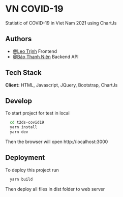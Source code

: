 
# VN COVID-19

Statistic of COVID-19 in Viet Nam 2021 using ChartJs
## Authors
- [@Leo Trịnh](https://www.facebook.com/leo.trinh.6890/) Frontend
- [@Báo Thanh Niên](https://thanhnien.vn/e-magazine/toan-canh-covid-19-tin-tuc-so-lieu-phan-tich-1265104.html) Backend API
## Tech Stack

**Client:** HTML, Javascript, JQuery, Bootstrap, ChartJs

  
## Develop 

To start project for test in local

```bash 
  cd t2ds-covid19
  yarn install
  yarn dev
```
Then the browser will open http://localhost:3000
    
## Deployment

To deploy this project run

```bash
  yarn build
```

  Then deploy all files in dist folder to web server